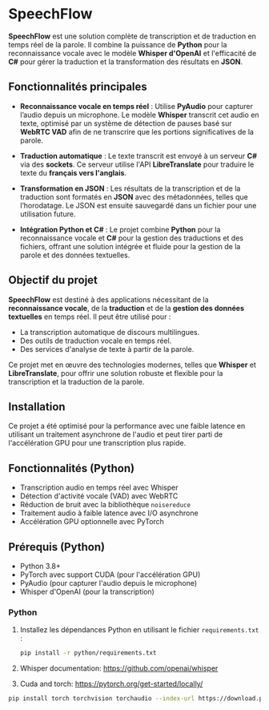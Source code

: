 # SpeechFlow

**SpeechFlow** est une solution complète de transcription et de traduction en temps réel de la parole. Il combine la puissance de **Python** pour la reconnaissance vocale avec le modèle **Whisper d'OpenAI** et l'efficacité de **C#** pour gérer la traduction et la transformation des résultats en **JSON**.

## Fonctionnalités principales

- **Reconnaissance vocale en temps réel** : Utilise **PyAudio** pour capturer l’audio depuis un microphone. Le modèle **Whisper** transcrit cet audio en texte, optimisé par un système de détection de pauses basé sur **WebRTC VAD** afin de ne transcrire que les portions significatives de la parole.
  
- **Traduction automatique** : Le texte transcrit est envoyé à un serveur **C#** via des **sockets**. Ce serveur utilise l'API **LibreTranslate** pour traduire le texte du **français vers l'anglais**.

- **Transformation en JSON** : Les résultats de la transcription et de la traduction sont formatés en **JSON** avec des métadonnées, telles que l’horodatage. Le JSON est ensuite sauvegardé dans un fichier pour une utilisation future.

- **Intégration Python et C#** : Le projet combine **Python** pour la reconnaissance vocale et **C#** pour la gestion des traductions et des fichiers, offrant une solution intégrée et fluide pour la gestion de la parole et des données textuelles.

## Objectif du projet

**SpeechFlow** est destiné à des applications nécessitant de la **reconnaissance vocale**, de la **traduction** et de la **gestion des données textuelles** en temps réel. Il peut être utilisé pour :
- La transcription automatique de discours multilingues.
- Des outils de traduction vocale en temps réel.
- Des services d'analyse de texte à partir de la parole.

Ce projet met en œuvre des technologies modernes, telles que **Whisper** et **LibreTranslate**, pour offrir une solution robuste et flexible pour la transcription et la traduction de la parole.

## Installation

Ce projet a été optimisé pour la performance avec une faible latence en utilisant un traitement asynchrone de l'audio et peut tirer parti de l'accélération GPU pour une transcription plus rapide.

## Fonctionnalités (Python)
- Transcription audio en temps réel avec Whisper
- Détection d'activité vocale (VAD) avec WebRTC
- Réduction de bruit avec la bibliothèque `noisereduce`
- Traitement audio à faible latence avec I/O asynchrone
- Accélération GPU optionnelle avec PyTorch

## Prérequis (Python)
- Python 3.8+
- PyTorch avec support CUDA (pour l'accélération GPU)
- PyAudio (pour capturer l'audio depuis le microphone)
- Whisper d'OpenAI (pour la transcription)

### Python

1. Installez les dépendances Python en utilisant le fichier `requirements.txt` :
   ```bash
   pip install -r python/requirements.txt

2. Whisper documentation: https://github.com/openai/whisper

3. Cuda and torch: https://pytorch.org/get-started/locally/
  ```bash
  pip install torch torchvision torchaudio --index-url https://download.pytorch.org/whl/cu118

